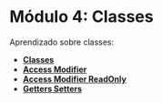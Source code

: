 # Módulo 4: Classes

Aprendizado sobre classes:

- **[Classes](https://github.com/cortelucas/ts-zero-to-hero/tree/main/module-04/01-classes)**
- **[Access Modifier](https://github.com/cortelucas/ts-zero-to-hero/tree/main/module-04/02-access-modifier)**
- **[Access Modifier ReadOnly](https://github.com/cortelucas/ts-zero-to-hero/tree/main/module-04/03-default-modifier-readonly)**
- **[Getters Setters](https://github.com/cortelucas/ts-zero-to-hero/tree/main/module-04/04-getters-setters)**
